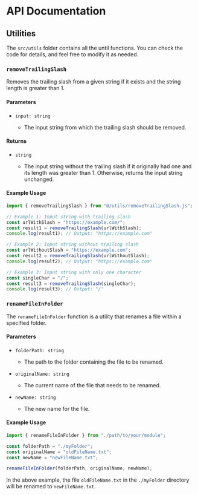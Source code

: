 # API Documentation

## Utilities

The `src/utils` folder contains all the until functions. You can check the code for details, and feel free to modify it as needed.

### `removeTrailingSlash`

Removes the trailing slash from a given string if it exists and the string length is greater than 1.

#### **Parameters**

- `input: string`

  - The input string from which the trailing slash should be removed.

#### **Returns**

- `string`

  - The input string without the trailing slash if it originally had one and its length was greater than 1. Otherwise, returns the input string unchanged.

#### **Example Usage**

```typescript
import { removeTrailingSlash } from "@/utils/removeTrailingSlash.js";

// Example 1: Input string with trailing slash
const urlWithSlash = "https://example.com/";
const result1 = removeTrailingSlash(urlWithSlash);
console.log(result1); // Output: "https://example.com"

// Example 2: Input string without trailing slash
const urlWithoutSlash = "https://example.com";
const result2 = removeTrailingSlash(urlWithoutSlash);
console.log(result2); // Output: "https://example.com"

// Example 3: Input string with only one character
const singleChar = "/";
const result3 = removeTrailingSlash(singleChar);
console.log(result3); // Output: "/"
```

### `renameFileInFolder`

The `renameFileInFolder` function is a utility that renames a file within a specified folder.

#### Parameters

- `folderPath: string`

  - The path to the folder containing the file to be renamed.

- `originalName: string`

  - The current name of the file that needs to be renamed.

- `newName: string`

  - The new name for the file.

#### Example Usage

```typescript
import { renameFileInFolder } from "./path/to/your/module";

const folderPath = "./myFolder";
const originalName = "oldFileName.txt";
const newName = "newFileName.txt";

renameFileInFolder(folderPath, originalName, newName);
```

In the above example, the file `oldFileName.txt` in the `./myFolder` directory will be renamed to `newFileName.txt`.
